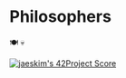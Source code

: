 # Philosophers

🍽  💀

[![jaeskim's 42Project Score](http://baddel.fr:3000/api/project/abouhlel/Philosophers)](https://github.com/JaeSeoKim/badge42)
